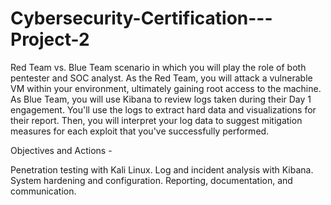 # Cybersecurity-Certification---Project-2
Red Team vs. Blue Team scenario in which you will play the role of both pentester and SOC analyst.
As the Red Team, you will attack a vulnerable VM within your environment, ultimately gaining root access to the machine. As Blue Team, you will use Kibana to review logs taken during their Day 1 engagement. You'll use the logs to extract hard data and visualizations for their report.
Then, you will interpret your log data to suggest mitigation measures for each exploit that you've successfully performed.

Objectives and Actions -

Penetration testing with Kali Linux.
Log and incident analysis with Kibana.
System hardening and configuration.
Reporting, documentation, and communication.
